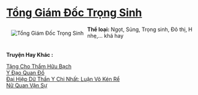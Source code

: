 <a href="https://utruyen.com/tong-giam-doc-trong-sinh/22423/" title="Tổng Giám Đốc Trọng Sinh"><h1>Tổng Giám Đốc Trọng Sinh</h1></a><div style="display:table"><img align="right" style="float: left; padding: 10px;" src="https://utruyen.com/images/story/200x260/tong-giam-doc-trong-sinh.jpg" alt="Tổng Giám Đốc Trọng Sinh"><b>Thể loại:</b> Ngọt, Sủng, Trọng sinh, Đô thị, H nhẹ,... khá hay</div><p><br><b>Truyện Hay Khác :</b></p><a href="https://utruyen.com/tang-cho-tham-huu-bach/14665/" alt="Tặng Cho Thẩm Hữu Bạch">Tặng Cho Thẩm Hữu Bạch</a><br/><a href="https://github.com/quanluxury/truyenhot/tree/master/truyenhay/7173/" alt="Y Đạo Quan Đồ">Y Đạo Quan Đồ</a><br/><a href="https://github.com/quanluxury/ngontinh_sac/tree/master/truyenhay/21549/" alt="Đại Hiệp Dữ Thần Y Chi Nhất: Luận Võ Kén Rể">Đại Hiệp Dữ Thần Y Chi Nhất: Luận Võ Kén Rể</a><br/><a href="https://github.com/quanluxury/ngontinhhot/tree/master/truyenhay/17599/" alt="Nữ Quan Vận Sự">Nữ Quan Vận Sự</a><br/>